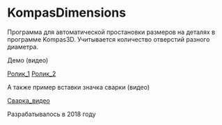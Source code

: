 # KompasDimensions
Программа для автоматической простановки размеров на деталях в программе Kompas3D. Учитывается количество отверстий разного диаметра. 

Демо (видео)

[Ролик_1](https://www.youtube.com/watch?v=CUJqkYBmcX4)
[Ролик_2](https://www.youtube.com/watch?v=foCKZNUlllE)

А также пример вставки значка сварки (видео)

[Сварка_видео](https://www.youtube.com/watch?v=fC8y48OAe4c)




Разрабатывалось в 2018 году
